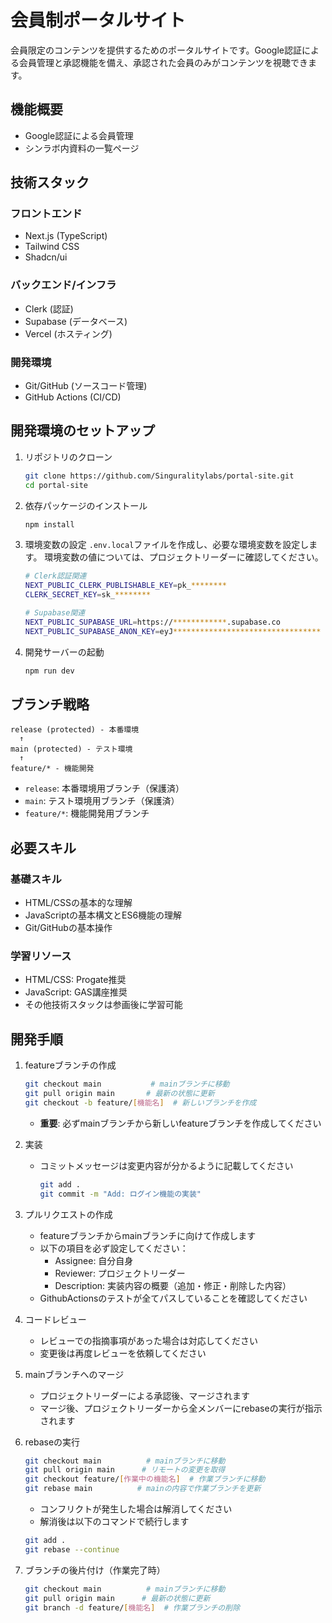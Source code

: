 # 会員制ポータルサイト

会員限定のコンテンツを提供するためのポータルサイトです。Google認証による会員管理と承認機能を備え、承認された会員のみがコンテンツを視聴できます。

## 機能概要

- Google認証による会員管理
- シンラボ内資料の一覧ページ

## 技術スタック

### フロントエンド

- Next.js (TypeScript)
- Tailwind CSS
- Shadcn/ui

### バックエンド/インフラ

- Clerk (認証)
- Supabase (データベース)
- Vercel (ホスティング)

### 開発環境

- Git/GitHub (ソースコード管理)
- GitHub Actions (CI/CD)

## 開発環境のセットアップ

1. リポジトリのクローン

   ```bash
   git clone https://github.com/Singuralitylabs/portal-site.git
   cd portal-site
   ```

2. 依存パッケージのインストール

   ```bash
   npm install
   ```

3. 環境変数の設定
   `.env.local`ファイルを作成し、必要な環境変数を設定します。
   環境変数の値については、プロジェクトリーダーに確認してください。

   ```bash
   # Clerk認証関連
   NEXT_PUBLIC_CLERK_PUBLISHABLE_KEY=pk_********
   CLERK_SECRET_KEY=sk_********

   # Supabase関連
   NEXT_PUBLIC_SUPABASE_URL=https://************.supabase.co
   NEXT_PUBLIC_SUPABASE_ANON_KEY=eyJ*********************************
   ```

4. 開発サーバーの起動

   ```bash
   npm run dev
   ```

## ブランチ戦略

```
release (protected) - 本番環境
  ↑
main (protected) - テスト環境
  ↑
feature/* - 機能開発
```

- `release`: 本番環境用ブランチ（保護済）
- `main`: テスト環境用ブランチ（保護済）
- `feature/*`: 機能開発用ブランチ

## 必要スキル

### 基礎スキル

- HTML/CSSの基本的な理解
- JavaScriptの基本構文とES6機能の理解
- Git/GitHubの基本操作

### 学習リソース

- HTML/CSS: Progate推奨
- JavaScript: GAS講座推奨
- その他技術スタックは参画後に学習可能

## 開発手順

1. featureブランチの作成

   ```bash
   git checkout main           # mainブランチに移動
   git pull origin main       # 最新の状態に更新
   git checkout -b feature/[機能名]  # 新しいブランチを作成
   ```

   - **重要**: 必ずmainブランチから新しいfeatureブランチを作成してください

2. 実装

   - コミットメッセージは変更内容が分かるように記載してください
     ```bash
     git add .
     git commit -m "Add: ログイン機能の実装"
     ```

3. プルリクエストの作成

   - featureブランチからmainブランチに向けて作成します
   - 以下の項目を必ず設定してください：
     - Assignee: 自分自身
     - Reviewer: プロジェクトリーダー
     - Description: 実装内容の概要（追加・修正・削除した内容）
   - GithubActionsのテストが全てパスしていることを確認してください

4. コードレビュー

   - レビューでの指摘事項があった場合は対応してください
   - 変更後は再度レビューを依頼してください

5. mainブランチへのマージ
   - プロジェクトリーダーによる承認後、マージされます
   - マージ後、プロジェクトリーダーから全メンバーにrebaseの実行が指示されます
6. rebaseの実行
   ```bash
   git checkout main          # mainブランチに移動
   git pull origin main      # リモートの変更を取得
   git checkout feature/[作業中の機能名]  # 作業ブランチに移動
   git rebase main          # mainの内容で作業ブランチを更新
   ```
   - コンフリクトが発生した場合は解消してください
   - 解消後は以下のコマンドで続行します
   ```bash
   git add .
   git rebase --continue
   ```
7. ブランチの後片付け（作業完了時）
   ```bash
   git checkout main          # mainブランチに移動
   git pull origin main      # 最新の状態に更新
   git branch -d feature/[機能名]  # 作業ブランチの削除
   ```
